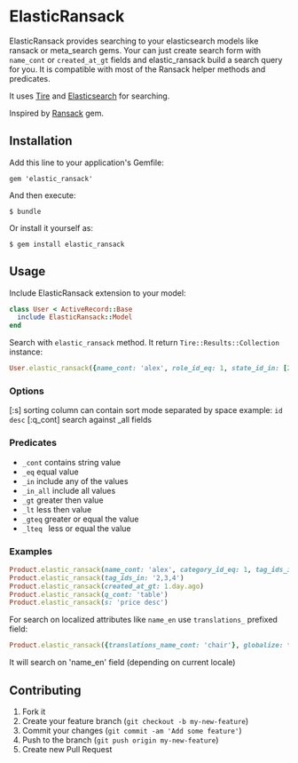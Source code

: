 # ElasticRansack

ElasticRansack provides searching to your elasticsearch models like ransack or meta_search gems.
Your can just create search form with `name_cont` or `created_at_gt` fields and elastic_ransack build a search query for you.
It is compatible with most of the Ransack helper methods and predicates.

It uses [Tire](https://github.com/karmi/tire) and [Elasticsearch](http://www.elasticsearch.org/) for searching.

Inspired by [Ransack](https://github.com/ernie/ransack) gem.

## Installation

Add this line to your application's Gemfile:

    gem 'elastic_ransack'

And then execute:

    $ bundle

Or install it yourself as:

    $ gem install elastic_ransack

## Usage

Include ElasticRansack extension to your model:

```ruby
class User < ActiveRecord::Base
  include ElasticRansack::Model
end
```

Search with `elastic_ransack` method. It return `Tire::Results::Collection` instance:

```ruby
User.elastic_ransack({name_cont: 'alex', role_id_eq: 1, state_id_in: [2, 3], created_at_gt: 1.day.ago})
```

### Options
 [:s]
   sorting column
   can contain sort mode separated by space
   example: `id desc`
 [:q_cont]
   search against _all fields

### Predicates
* `_cont`    contains string value
* `_eq`      equal value
* `_in`      include any of the values
* `_in_all`  include all values
* `_gt`      greater then value
* `_lt`      less then value
* `_gteq`    greater or equal the value
* `_lteq `   less or equal the value

### Examples

```ruby
Product.elastic_ransack(name_cont: 'alex', category_id_eq: 1, tag_ids_in: [2, 3])
Product.elastic_ransack(tag_ids_in: '2,3,4')
Product.elastic_ransack(created_at_gt: 1.day.ago)
Product.elastic_ransack(q_cont: 'table')
Product.elastic_ransack(s: 'price desc')
```

For search on localized attributes like `name_en` use `translations_` prefixed field:

```ruby
Product.elastic_ransack({translations_name_cont: 'chair'}, globalize: true)
```

It will search on 'name_en' field (depending on current locale)


## Contributing

1. Fork it
2. Create your feature branch (`git checkout -b my-new-feature`)
3. Commit your changes (`git commit -am 'Add some feature'`)
4. Push to the branch (`git push origin my-new-feature`)
5. Create new Pull Request

